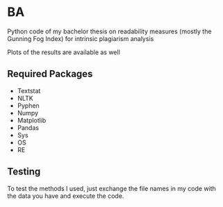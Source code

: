 # BA
Python code of my bachelor thesis on readability measures (mostly the Gunning Fog Index) for intrinsic plagiarism analysis

Plots of the results are available as well

## Required Packages
- Textstat
- NLTK
- Pyphen
- Numpy
- Matplotlib
- Pandas
- Sys
- OS
- RE

## Testing
To test the methods I used, just exchange the file names in my code with the data you have and execute the code.
